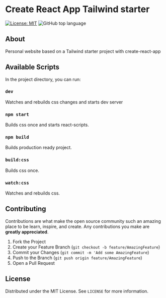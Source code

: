# Create React App Tailwind starter

[![License: MIT](https://img.shields.io/github/license/impulse/cra-tailwind-starter.svg)](https://opensource.org/licenses/MIT)
<img alt="GitHub top language" src="https://img.shields.io/github/languages/top/impulse/cra-tailwind-starter.svg">

## About

Personal website based on a Tailwind starter project with create-react-app

## Available Scripts

In the project directory, you can run:

### `dev`

Watches and rebuilds css changes and starts dev server<br>

### `npm start`

Builds css once and starts react-scripts.<br>

### `npm build`

Builds production ready project.<br>

### `build:css`

Builds css once.<br>

### `watch:css`

Watches and rebuilds css.<br>

## Contributing

Contributions are what make the open source community such an amazing place to be learn, inspire, and create. Any contributions you make are **greatly appreciated**.

1. Fork the Project
2. Create your Feature Branch (`git checkout -b feature/AmazingFeature`)
3. Commit your Changes (`git commit -m 'Add some AmazingFeature`)
4. Push to the Branch (`git push origin feature/AmazingFeature`)
5. Open a Pull Request

## License

Distributed under the MIT License. See `LICENSE` for more information.
